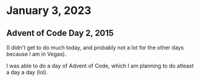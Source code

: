 # January 3, 2023

## Advent of Code Day 2, 2015

(I didn't get to do much today, and probably not a lot for the other days because I am in Vegas).

I was able to do a day of Advent of Code, which I am planning to do atleast a day a day (lol).
